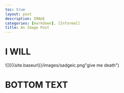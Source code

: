 ```yaml
---
toc: true
layout: post
description: IMAGE
categories: [markdown], [Informal]
title: An Image Post
---
```

# I WILL
![]({{site.baseurl}}/images/sadgeic.png"give me death")

# BOTTOM TEXT